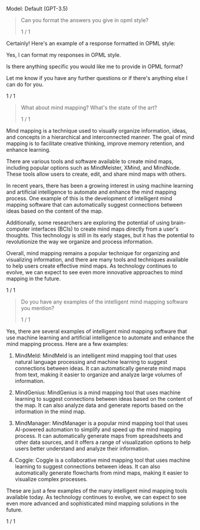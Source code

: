 Model: Default (GPT-3.5)

> Can you format the answers you give in opml style?
> 
> 1 / 1

Certainly! Here's an example of a response formatted in OPML style:

<answer> <p>Yes, I can format my responses in OPML style.</p> <p>Is there anything specific you would like me to provide in OPML format?</p> </answer>

Let me know if you have any further questions or if there's anything else I can do for you.

1 / 1

> What about mind mapping? What's the state of the art?
> 
> 1 / 1

Mind mapping is a technique used to visually organize information, ideas, and concepts in a hierarchical and interconnected manner. The goal of mind mapping is to facilitate creative thinking, improve memory retention, and enhance learning.

There are various tools and software available to create mind maps, including popular options such as MindMeister, XMind, and MindNode. These tools allow users to create, edit, and share mind maps with others.

In recent years, there has been a growing interest in using machine learning and artificial intelligence to automate and enhance the mind mapping process. One example of this is the development of intelligent mind mapping software that can automatically suggest connections between ideas based on the content of the map.

Additionally, some researchers are exploring the potential of using brain-computer interfaces (BCIs) to create mind maps directly from a user's thoughts. This technology is still in its early stages, but it has the potential to revolutionize the way we organize and process information.

Overall, mind mapping remains a popular technique for organizing and visualizing information, and there are many tools and techniques available to help users create effective mind maps. As technology continues to evolve, we can expect to see even more innovative approaches to mind mapping in the future.

1 / 1

> Do you have any examples of the intelligent mind mapping software you mention?
> 
> 1 / 1

Yes, there are several examples of intelligent mind mapping software that use machine learning and artificial intelligence to automate and enhance the mind mapping process. Here are a few examples:

1.  MindMeld: MindMeld is an intelligent mind mapping tool that uses natural language processing and machine learning to suggest connections between ideas. It can automatically generate mind maps from text, making it easier to organize and analyze large volumes of information.
    
2.  MindGenius: MindGenius is a mind mapping tool that uses machine learning to suggest connections between ideas based on the content of the map. It can also analyze data and generate reports based on the information in the mind map.
    
3.  MindManager: MindManager is a popular mind mapping tool that uses AI-powered automation to simplify and speed up the mind mapping process. It can automatically generate maps from spreadsheets and other data sources, and it offers a range of visualization options to help users better understand and analyze their information.
    
4.  Coggle: Coggle is a collaborative mind mapping tool that uses machine learning to suggest connections between ideas. It can also automatically generate flowcharts from mind maps, making it easier to visualize complex processes.
    

These are just a few examples of the many intelligent mind mapping tools available today. As technology continues to evolve, we can expect to see even more advanced and sophisticated mind mapping solutions in the future.

1 / 1
